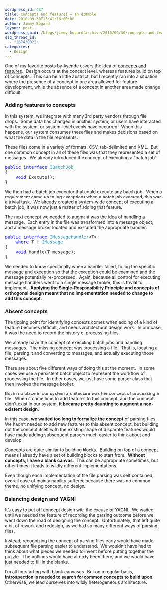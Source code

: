 ```yaml
---
wordpress_id: 437
title: Concepts and features – an example
date: 2010-09-30T13:41:16+00:00
author: Jimmy Bogard
layout: post
wordpress_guid: /blogs/jimmy_bogard/archive/2010/09/30/concepts-and-features-an-example.aspx
dsq_thread_id:
  - "267430822"
categories:
  - Design
---
```

One of my favorite posts by Ayende covers the idea of [concepts and features](http://ayende.com/Blog/archive/2009/03/06/application-structure-concepts-amp-features.aspx).&#160; Design occurs at the concept level, whereas features build on top of concepts.&#160; This can be a little abstract, but I recently ran into a situation where the presence of a concept in one area allowed for feature development, while the absence of a concept in another area made change difficult.

### Adding features to concepts

In this system, we integrate with many 3rd party vendors through file drops.&#160; Some data has changed in another system, or users have interacted with the system, or system-level events have occurred.&#160; When this happens, our system consumes these files and makes decisions based on what the data in the file represents.

These files come in a variety of formats, CSV, tab-delimited and XML.&#160; But one common concept in all of these files was that they represented a set of messages.&#160; We already introduced the concept of executing a “batch job”:

<pre><span style="color: blue">public interface </span><span style="color: #2b91af">IBatchJob
</span>{
    <span style="color: blue">void </span>Execute();
}</pre>

[](http://11011.net/software/vspaste)

We then had a batch job executor that could execute any batch job.&#160; When a requirement came up to log exceptions when a batch job executed, this was a trivial task.&#160; We already created a system-wide concept of executing a batch job, it was now just a matter of adding that feature.

The next concept we needed to augment was the idea of handling a message.&#160; Each entry in the file was transformed into a message object, and a message broker located and executed the appropriate handler:

<pre><span style="color: blue">public interface </span><span style="color: #2b91af">IMessageHandler</span>&lt;T&gt;
    <span style="color: blue">where </span>T : <span style="color: #2b91af">IMessage
</span>{
    <span style="color: blue">void </span>Handle(T message);
}</pre>

[](http://11011.net/software/vspaste)

We needed to know specifically when a handler failed, to log the specific message and exception so that the exception could be examined and the message potentially re-processed.&#160; Again, because all control for executing message handlers went to a single message broker, this is trivial to implement.&#160; **Applying the Single-Responsibility Principle and concepts of orthogonal design meant that no implementation needed to change to add this concept**.

### Absent concepts

The tipping point for identifying concepts comes when adding of a kind of feature becomes difficult, and needs architectural design work.&#160; In our case, it was the need to record the history of processing files.

We already have the concept of executing batch jobs and handling messages.&#160; The missing concept was processing a file.&#160; That is, locating a file, parsing it and converting to messages, and actually executing those messages.

There are about five different ways of doing this at the moment.&#160; In some cases we use a persistent batch object to represent the workflow of processing the file.&#160; In other cases, we just have some parser class that then invokes the message broker.

But in no place in our system architecture was the concept of processing a file.&#160; When it came time to add features to this concept, and the concept didn’t exist in our system, **it became pretty daunting to augment a non-existent design**.

In this case, **we waited too long to formalize the concept** of parsing files.&#160; We hadn’t needed to add new features to this absent concept, but building out the concept itself with the existing shape of disparate features would have made adding subsequent parsers much easier to think about and develop.

Concepts are quite similar to building blocks.&#160; Building on top of a concept means I already have a set of building blocks to start from.&#160; **Without concepts, I have a blank canvas**.&#160; This can be appropriate sometimes, but other times it leads to wildly different implementations.

Even though each implementation of the file parsing was self contained, overall ease of maintainability suffered because there was no common theme, no unifying concept, no design.

### Balancing design and YAGNI

It’s easy to put off concept design with the excuse of YAGNI.&#160; We waited until we needed the feature of recording the parsing outcome before we went down the road of designing the concept.&#160; Unfortunately, that left quite a bit of rework and redesign, as we had so many different ways of parsing files.

Instead, recognizing the concept of parsing files early would have made subsequent file parsing easier to understand.&#160; We wouldn’t have had to think about what pieces we needed to invent before putting together the puzzle.&#160; The outlines would have already been there, and we would have just needed to fill in the blanks.

I’m all for starting with blank canvases.&#160; But on a regular basis, **introspection is needed to search for common concepts to build upon**.&#160; Otherwise, we lead ourselves into wildly heterogeneous architecture.